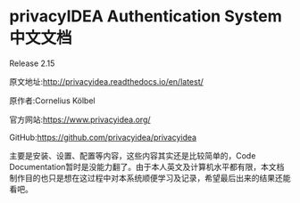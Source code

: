 # privacyIDEA Authentication System中文文档

Release 2.15

原文地址:<http://privacyidea.readthedocs.io/en/latest/>

原作者:Cornelius Kölbel

官方网站:<https://www.privacyidea.org/>

GitHub:<https://github.com/privacyidea/privacyidea>

主要是安装、设置、配置等内容，这些内容其实还是比较简单的，Code Documentation暂时是没能力翻了。由于本人英文及计算机水平都有限，本文档制作目的也只是想在这过程中对本系统顺便学习及记录，希望最后出来的结果还能看吧。